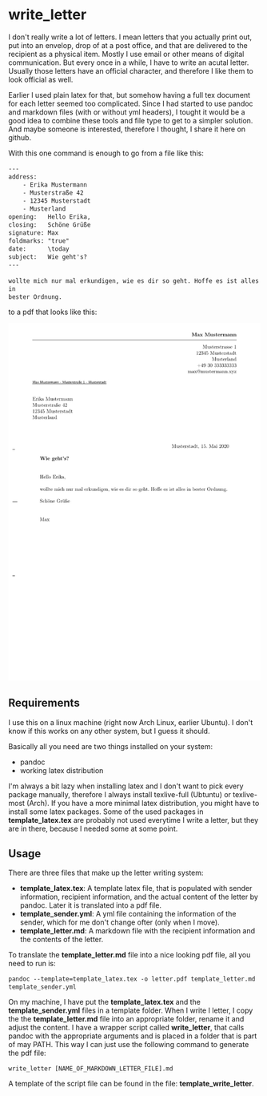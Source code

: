 # write_letter

I don't really write a lot of letters. I mean letters that you actually print
out, put into an envelop, drop of at a post office, and that are delivered to
the recipient as a physical item. Mostly I use email or other means of digital
communication. But every once in a while, I have to write an acutal letter.
Usually those letters have an official character, and therefore I like them to
look official as well.

Earlier I used plain latex for that, but somehow having a full tex document for
each letter seemed too complicated. Since I had started to use pandoc and
markdown files (with or without yml headers), I tought it would be a good idea
to combine these tools and file type to get to a simpler solution. And maybe
someone is interested, therefore I thought, I share it here on github.

With this one command is enough to go from a file like this:

```
---
address:
    - Erika Mustermann
    - Musterstraße 42
    - 12345 Musterstadt
    - Musterland
opening:   Hello Erika,
closing:   Schöne Grüße
signature: Max
foldmarks: "true"
date:      \today
subject:   Wie geht's?
---

wollte mich nur mal erkundigen, wie es dir so geht. Hoffe es ist alles in
bester Ordnung.
```

to a pdf that looks like this:

![output](sample/template_letter.jpg)


## Requirements

I use this on a linux machine (right now Arch Linux, earlier Ubuntu). I don't
know if this works on any other system, but I guess it should.

Basically all you need are two things installed on your system:

- pandoc
- working latex distribution

I'm always a bit lazy when installing latex and I don't want to pick every
package manually, therefore I always install texlive-full (Ubtuntu) or
texlive-most (Arch). If you have a more minimal latex distribution, you might
have to install some latex packages. Some of the used packages in
**template_latex.tex** are probably not used everytime I write a letter, but
they are in there, because I needed some at some point.


## Usage

There are three files that make up the letter writing system:

- **template_latex.tex**: A template latex file, that is populated with sender
  information, recipient information, and the actual content of the letter by
  pandoc. Later it is translated into a pdf file.
- **template_sender.yml**: A yml file containing the information of the sender,
  which for me don't change ofter (only when I move).
- **template_letter.md**: A markdown file with the recipient information and the
  contents of the letter.

To translate the **template_letter.md** file into a nice looking pdf file, all
you need to run is:

```
pandoc --template=template_latex.tex -o letter.pdf template_letter.md
template_sender.yml
```

On my machine, I have put the **template_latex.tex** and the
**template_sender.yml** files in a template folder. When I write I letter, I
copy the the **template_letter.md** file into an appropriate folder, rename it
and adjust the content. I have a wrapper script called **write_letter**, that
calls pandoc with the appropriate arguments and is placed in a folder that is
part of may PATH.  This way I can just use the following command to generate
the pdf file:

```
write_letter [NAME_OF_MARKDOWN_LETTER_FILE].md
```

A template of the script file can be found in the file:
**template_write_letter**.

